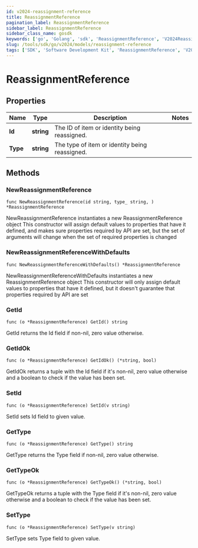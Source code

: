 ```yaml
---
id: v2024-reassignment-reference
title: ReassignmentReference
pagination_label: ReassignmentReference
sidebar_label: ReassignmentReference
sidebar_class_name: gosdk
keywords: ['go', 'Golang', 'sdk', 'ReassignmentReference', 'V2024ReassignmentReference'] 
slug: /tools/sdk/go/v2024/models/reassignment-reference
tags: ['SDK', 'Software Development Kit', 'ReassignmentReference', 'V2024ReassignmentReference']
---
```


# ReassignmentReference

## Properties

Name | Type | Description | Notes
------------ | ------------- | ------------- | -------------
**Id** | **string** | The ID of item or identity being reassigned. | 
**Type** | **string** | The type of item or identity being reassigned. | 

## Methods

### NewReassignmentReference

`func NewReassignmentReference(id string, type_ string, ) *ReassignmentReference`

NewReassignmentReference instantiates a new ReassignmentReference object
This constructor will assign default values to properties that have it defined,
and makes sure properties required by API are set, but the set of arguments
will change when the set of required properties is changed

### NewReassignmentReferenceWithDefaults

`func NewReassignmentReferenceWithDefaults() *ReassignmentReference`

NewReassignmentReferenceWithDefaults instantiates a new ReassignmentReference object
This constructor will only assign default values to properties that have it defined,
but it doesn't guarantee that properties required by API are set

### GetId

`func (o *ReassignmentReference) GetId() string`

GetId returns the Id field if non-nil, zero value otherwise.

### GetIdOk

`func (o *ReassignmentReference) GetIdOk() (*string, bool)`

GetIdOk returns a tuple with the Id field if it's non-nil, zero value otherwise
and a boolean to check if the value has been set.

### SetId

`func (o *ReassignmentReference) SetId(v string)`

SetId sets Id field to given value.


### GetType

`func (o *ReassignmentReference) GetType() string`

GetType returns the Type field if non-nil, zero value otherwise.

### GetTypeOk

`func (o *ReassignmentReference) GetTypeOk() (*string, bool)`

GetTypeOk returns a tuple with the Type field if it's non-nil, zero value otherwise
and a boolean to check if the value has been set.

### SetType

`func (o *ReassignmentReference) SetType(v string)`

SetType sets Type field to given value.




